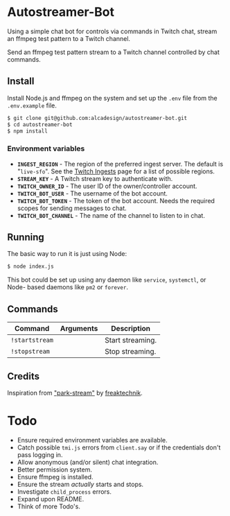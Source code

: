 # Autostreamer-Bot

Using a simple chat bot for controls via commands in Twitch chat, stream an
ffmpeg test pattern to a Twitch channel.

Send an ffmpeg test pattern stream to a Twitch channel controlled by chat
commands.

## Install

Install Node.js and ffmpeg on the system and set up the `.env` file from the
`.env.example` file.

```bash
$ git clone git@github.com:alcadesign/autostreamer-bot.git
$ cd autostreamer-bot
$ npm install
```

### Environment variables

- **`INGEST_REGION`** - The region of the preferred ingest server. The default
	is "`live-sfo`". See the [Twitch Ingests][ingests] page for a list of
	possible regions.
- **`STREAM_KEY`** - A Twitch stream key to authenticate with.
- **`TWITCH_OWNER_ID`** - The user ID of the owner/controller account.
- **`TWITCH_BOT_USER`** - The username of the bot account.
- **`TWITCH_BOT_TOKEN`** - The token of the bot account. Needs the required
	scopes for sending messages to chat.
- **`TWITCH_BOT_CHANNEL`** - The name of the channel to listen to in chat.

## Running

The basic way to run it is just using Node:

```bash
$ node index.js
```

This bot could be set up using any daemon like `service`, `systemctl`, or Node-
based daemons like `pm2` or `forever`.

## Commands

| Command | Arguments | Description
| --- | --- | --- |
| `!startstream` | | Start streaming. |
| `!stopstream` | | Stop streaming. |

## Credits

Inspiration from ["park-stream"][park-stream] by [freaktechnik][freaktechnik].

# Todo

- Ensure required environment variables are available.
- Catch possible `tmi.js` errors from `client.say` or if the credentials don't
	pass logging in.
- Allow anonymous (and/or silent) chat integration.
- Better permission system.
- Ensure ffmpeg is installed.
- Ensure the stream _actually_ starts and stops.
- Investigate `child_process` errors.
- Expand upon README.
- Think of more Todo's.


[ingests]: https://stream.twitch.tv/ingests/
[park-stream]: https://github.com/freaktechnik/park-stream
[freaktechnik]: https://github.com/freaktechnik
